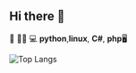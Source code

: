 ## Hi there 👋

<!--
**juandiii809/juandiii809** is a ✨ _special_ ✨ repository because its `README.md` (this file) appears on your GitHub profile.

Here are some ideas to get you started:

- 🔭 I’m currently working on ...
- 🌱 I’m currently learning ...
- 👯 I’m looking to collaborate on ...
- 🤔 I’m looking for help with ...
- 💬 Ask me about ...
- 📫 How to reach me: ...
- 😄 Pronouns: ...
- ⚡ Fun fact: ...
-->
👾 
🐍🐧   💻 **python**,**linux**, **C#**, **php**🖥️ 


![Top Langs](https://github-readme-stats.vercel.app/api/top-langs/?username=juandiii809&layout=compact&theme=tokyonight)




